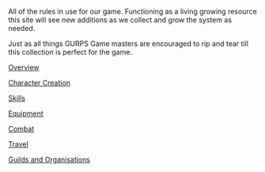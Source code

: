 All of the rules in use for our game. Functioning as a living growing resource this site will see new additions as we collect and grow the system as needed. 

Just as all things GURPS Game masters are encouraged to rip and tear till this collection is perfect for the game.

[Overview](/Overview.md)

[Character Creation](/CharacterCreation.md)

[Skills](/Skills.md)

[Equipment](/Equipment.md)

[Combat](/Combat.md)

[Travel](/Travel.md)

[Guilds and Organisations](/GuildsandOrganisations.md)